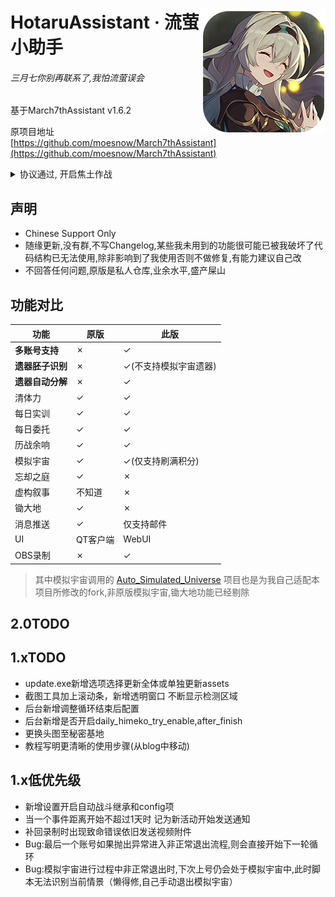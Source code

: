 <div>
<p>
    <img src="./assets/screenshot/Hotaru.png" align="right">
</p>

<h1>
HotaruAssistant · 流萤小助手<br>
</h1>

<h6>三月七你别再联系了,我怕流萤误会</h6>

基于March7thAssistant v1.6.2

原项目地址[https://github.com/moesnow/March7thAssistant](https://github.com/moesnow/March7thAssistant)

<p>
    <!-- <img alt="" src="https://img.shields.io/github/v/release/himesamanoyume/HotaruAssistant?style=flat-square&color=4096d8" /> -->
    <!-- <img alt="" src="https://img.shields.io/github/downloads/himesamanoyume/HotaruAssistant/total?style=flat-square&color=f18cb9" /> -->
</p>

</div>

<details>

<summary>协议通过, 开启焦土作战</summary>

- 指重构项目

由于当初使用这个项目时本意只是稍微改改一些功能来符合我个人的使用习惯,因此代码写得十分随意,而且在这之前没有系统学习过python,直接从别的语言靠经验转过来,想写什么逻辑直接对应着去查python怎么写就怎么写了,因此这也是我觉得我这代码很屎山的主要原因

之后随着我4个多月以来越来越多地依据自身需求进行改造,同时也由于崩铁不像原神那样一成不变地积极优化,我开始觉得开发过程变得越来越麻烦

而且本项目也与原版三月七助手的代码差别开始越来越大,我已经完全不同步原版项目的更新了,因此在本项目适配崩铁2.0版本基本完善之后,我决定对本项目进行龟速的重构

> 我将...点燃大海!

以应对不断变化的崩铁自动化流程,同时也提高项目可维护性

原版三月七助手的2.0版本早已上线,而此项目的2.0版本将在重构完成后到来

> 等回到现实,记得告诉所有人,是星核猎手送了你们最后一程。

# 2.0重构

### 指导思想

- 识别/点击都以限定时间内快速重复尝试为主
- 尝试用监听相关
- 一个大json，涵盖游戏所有界面，界面内的有对应图片文件的值，如`背包→遗器→分解按钮=json["背包"]["遗器"]["分解按钮"]=assets/....../salvage.png`

预期项目结构

```mermaid
graph TB

HotaruAssistant-->Modules
Modules-->Client
Client-->Auto1,负责点击
Client-->Input1,负责鼠标输入,最好支持后台输入
Client-->OCR
Client-->Screen
Screen-->Screenshot
Screen-->DetectScrren
Screen-->DevScreen1,透明窗口
Screen-->Resulotion
Modules-->Server
Server-->WebUI
Server-->Notify
Server-->Data
Server-->Update
Server-->Logger
Modules-->Json
Modules-->Config
Modules-->Reg
HotaruAssistant-->Managers
Managers-->ServerMgr
Managers-->ClientMgr
Managers-->ConfigMgr
Managers-->JsonMgr
Managers-->LoggerMgr
Managers-->UtilsMgr
UtilsMgr-->DevScreen2
ClientMgr-->ClickMgr
ClientMgr-->SocketMgr
ClientMgr-->ScreenMgr
ClickMgr-->Auto2
ClickMgr-->Input2
SocketMgr-->SocketClient
SocketMgr-->SocketServer
HotaruAssistant-->Game
Game-->Assets
Assets-->ScreenJson
Assets-->ScreenImages
Game-->Tasks
Tasks-->CompleteDaily
Tasks-->CompleteUniverse
Tasks-->CompletePower
```

预期游戏结构

```mermaid
graph TB

ScreenImages-->Login
ScreenImages-->Idle
ScreenImages-->Phone
ScreenImages-->Map
ScreenImages-->Fight
Phone-->Guide
Phone-->Honor纪行
Phone-->Store
Phone-->TravelLog活动
Phone-->Warp祈愿
Phone-->Assignments委托
Phone-->Synthesize合成机
Phone-->Inventory背包
Phone-->Mails
Phone-->More
Guide-->Index副本
Guide-->Daily
Guide-->Treasures深渊
Index副本-->Universe
Index副本-->CalyxGolden金花
Index副本-->CalyxCrimson赤花
Index副本-->Shadow凝滞虚影
Index副本-->Corrision侵蚀隧洞
Index副本-->War历战余响
Treasures深渊-->Hall忘却之庭
Treasures深渊-->Fiction虚构叙事
Warp祈愿-->HimekoTry
Synthesize合成机-->Synthesis合成
Synthesize合成机-->Exchange转化
Inventory背包-->Relics遗器
More-->Profile
More-->Wallpaper

```


</details>

## 声明

- Chinese Support Only
- 随缘更新,没有群,不写Changelog,某些我未用到的功能很可能已被我破坏了代码结构已无法使用,除非影响到了我使用否则不做修复,有能力建议自己改
- 不回答任何问题,原版是私人仓库,业余水平,盛产屎山

## 功能对比

功能|原版|此版
--|--|--
**多账号支持**|&cross;|&check;
**遗器胚子识别**|&cross;|&check;(不支持模拟宇宙遗器)
**遗器自动分解**|&cross;|&check;
清体力|&check;|&check;
每日实训|&check;|&check;
每日委托|&check;|&check;
历战余响|&check;|&check;
模拟宇宙|&check;|&check;(仅支持刷满积分)
忘却之庭|&check;|&cross;
虚构叙事|不知道|&cross;
锄大地|&check;|&cross;
消息推送|&check;|仅支持邮件
UI|QT客户端|WebUI
OBS录制|&cross;|&check;

> 其中模拟宇宙调用的 [Auto_Simulated_Universe](https://github.com/himesamanoyume/Auto_Simulated_Universe) 项目也是为我自己适配本项目所修改的fork,非原版模拟宇宙,锄大地功能已经剔除

## 2.0TODO

## 1.xTODO

- update.exe新增选项选择更新全体或单独更新assets
- 截图工具加上滚动条，新增透明窗口 不断显示检测区域
- 后台新增调整循环结束后配置
- 后台新增是否开启daily_himeko_try_enable,after_finish
- 更换头图至秘密基地
- 教程写明更清晰的使用步骤(从blog中移动)

## 1.x低优先级

- 新增设置开启自动战斗继承和config项
- 当一个事件距离开始不超过1天时 记为新活动开始发送通知
- 补回录制时出现致命错误依旧发送视频附件
- Bug:最后一个账号如果抛出异常进入非正常退出流程,则会直接开始下一轮循环
- Bug:模拟宇宙进行过程中非正常退出时,下次上号仍会处于模拟宇宙中,此时脚本无法识别当前情景（懒得修,自己手动退出模拟宇宙）